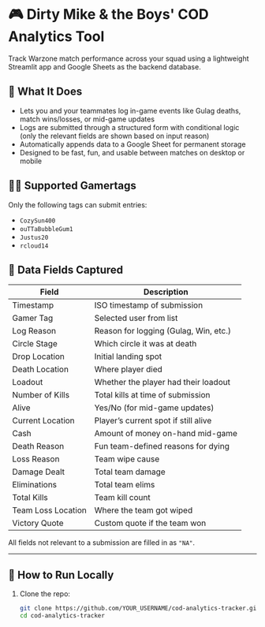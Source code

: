 # 🎮 Dirty Mike & the Boys' COD Analytics Tool

Track Warzone match performance across your squad using a lightweight Streamlit app and Google Sheets as the backend database.

## 📌 What It Does

- Lets you and your teammates log in-game events like Gulag deaths, match wins/losses, or mid-game updates
- Logs are submitted through a structured form with conditional logic (only the relevant fields are shown based on input reason)
- Automatically appends data to a Google Sheet for permanent storage
- Designed to be fast, fun, and usable between matches on desktop or mobile

## 🧑‍💻 Supported Gamertags

Only the following tags can submit entries:
- `CozySun400`
- `ouTTaBubbleGum1`
- `Justus20`
- `rcloud14`

## 🧱 Data Fields Captured

| Field             | Description                               |
|------------------|-------------------------------------------|
| Timestamp         | ISO timestamp of submission               |
| Gamer Tag         | Selected user from list                   |
| Log Reason        | Reason for logging (Gulag, Win, etc.)     |
| Circle Stage      | Which circle it was at death              |
| Drop Location     | Initial landing spot                      |
| Death Location    | Where player died                         |
| Loadout           | Whether the player had their loadout      |
| Number of Kills   | Total kills at time of submission         |
| Alive             | Yes/No (for mid-game updates)             |
| Current Location  | Player’s current spot if still alive      |
| Cash              | Amount of money on-hand mid-game          |
| Death Reason      | Fun team-defined reasons for dying        |
| Loss Reason       | Team wipe cause                           |
| Damage Dealt      | Total team damage                         |
| Eliminations      | Total team elims                          |
| Total Kills       | Team kill count                           |
| Team Loss Location| Where the team got wiped                  |
| Victory Quote     | Custom quote if the team won              |

All fields not relevant to a submission are filled in as `"NA"`.

---

## 🚀 How to Run Locally

1. Clone the repo:
   ```bash
   git clone https://github.com/YOUR_USERNAME/cod-analytics-tracker.git
   cd cod-analytics-tracker
